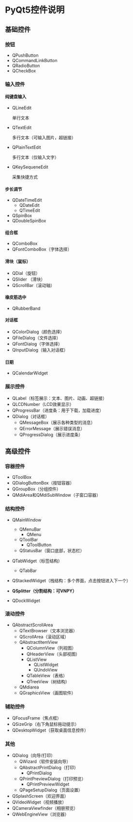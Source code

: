# PyQt5控件说明

## 基础控件

### 按钮

* QPushButton
* QCommandLinkButton
* QRadioButton
* QCheckBox

### 输入控件

#### 纯键盘输入

* QLineEdit

  单行文本

* QTextEdit

  多行文本（可输入图片，超链接）

* QPlainTextEdit

  多行文本（仅输入文字）

* QKeySequeneEdit

  采集快捷方式

#### 步长调节

* QDateTimeEdit
  * QDateEdit
  * QTimeEdit
* QSpinBox
* QDoubleSpinBox

#### 组合框

* QComboBox
* QFontComboBox（字体选择）

#### 滑块（鼠标）

* QDial（旋钮）
* QSlider （滑块）
* QScrollBar（滚动轴）

#### 橡皮筋选中

* QRubberBand

#### 对话框

* QColorDialog（颜色选择）
* QFileDialog（文件选择）
* QFontDialog（字体选择）
* QInputDialog（输入对话框）

#### 日期

*  QCalendarWidget

### 展示控件

* QLabel（标签展示：文本、图片、动画、超链接）
* QLCDNumber（LCD效果显示）
* QProgressBar（进度条：用于下载，加载进度）
* QDialog（对话框）
  * QMessageBox（展示各种类型的消息）
  * QErrorMessage（展示错误消息）
  * QProgressDialog（展示进度条）

## 高级控件

### 容器控件

* QToolBox
* QDialogButtonBox（按钮容器）
* QGroupBox（分组控件）
* QMdiArea和QMdiSubWindow（子窗口容器）

### 结构控件

* QMainWindow
  * QMenuBar
    * QMenu
  * QToolBar
    * QToolButton
  * QStatusBar（窗口底部，状态栏）

* QTabWidget（标签结构）
  * QTabBar

* QStackedWidget（栈结构：多个界面，点击按钮进入下一个）
* **QSplitter（分割结构：可VNPY）**
* QDockWidget

### 滚动控件

* QAbstractScrollArea
  * QTextBrowser（文本浏览器）
  * QScrollArea（滚动区域）
  * QAbstractItemView
    * QColumnView（列视图）
    * QHeaderView（头部视图）
    * QListView
      * QListWidget
      * QUndoView
    * QTableView（表格）
    * QTreeView（树结构）
  * QMdiarea
  * QGraphicsView（画图软件）

### 辅助控件

* QFocusFrame（焦点框）
* QSizeGrip（右下角鼠标拖动提示）
* QDesktopWidget（获取桌面信息控件）

### 其他

* QDialog（向导/打印）
  * QWizard（软件安装向导）
  * QAbstractPrintDialog（打印）
    * QPrintDialog
  * QPrintPreviewDialog（打印预览）
    * QPrintPreviewWidget
  * QPageSetupDialog（页面设置）
* QSplashScreen（欢迎界面）
* QVideoWidget（视频播放）
* QCameraViewfinder（相册预览）
* QWebEngineView（浏览器）